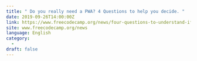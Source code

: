```yaml
---
title: " Do you really need a PWA? 4 Questions to help you decide. "
date: 2019-09-26T14:00:00Z
link: https://www.freecodecamp.org/news/four-questions-to-understand-if-you-need-pwa/?utm_medium=RSS&utm_source=news.12bit.vn
site: www.freecodecamp.org/news
language: English
category:
  -   
draft: false
---
```

